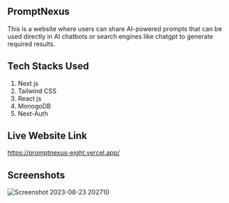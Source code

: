 ## PromptNexus

This is a website where users can share AI-powered prompts that can be used directly in AI chatbots or search engines like chatgpt to generate required results.

## Tech Stacks Used

1. Next js
2. Tailwind CSS
3. React js
4. MonogoDB
5. Next-Auth

## Live Website Link

https://promptnexus-eight.vercel.app/

## Screenshots
![Screenshot 2023-08-23 202710](https://github.com/nitishsadhu03/promptnexus/assets/120576472/3066feeb-cc69-452b-a635-e32085084979)
